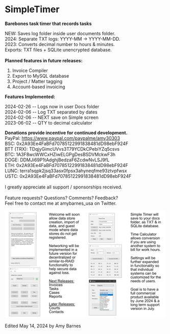 # SimpleTimer
<b>Barebones task timer that records tasks</b><br>

NEW: Saves log folder inside user documents folder. <br>
2024: Separate TXT logs: YYYY-MM -> YYYY-MM-DD. <br>
2023: Converts decimal number to hours & minutes. <br>
Exports: TXT files + SQLite unencrypted database.<br>
<br>
<b>Planned features in future releases:</b>
1.  Invoice Compiler
2.  Export to MySQL database
3.  Project / Matter tagging
4.  Account-based invoicing

<b>Features Implemented:</b><p>
2024-02-26 -- Logs now in user Docs folder <br>
2024-02-06 -- Log TXT separated by dates <br>
2024-02-06 -- NEXT save on Simple screen <br>
2023-06-02 -- QTY to decimal calculator <br>

<b>Donations provide incentive for continued development. </b><br>
PayPal: https://www.paypal.com/paypalme/amy30303 <br>
BSC: 0x2A93Ee4FaBFd70785122991838481dD98ebF924F <br>
BTT (TRX): TDqjyGimcUVvs3T79YCDkCPebiYZq5csvs <br>
BTC: 1A3F8wcWWCxHZiwELGPgDesBSDVMckwF3h <br>
DOGE: DDMJi69P1tAdghjBedzaF6ZcdwNvLSJ9fL <br>
ETH: 0x2A93Ee4FaBFd70785122991838481dD98ebF924F <br>
LUNC: terra1sqpk2jsq33asx0fpsx3ahyneqfme93ztvpfwsx <br>
USTC: 0x2A93Ee4FaBFd70785122991838481dD98ebF924F <br>
<br>
I greatly appreciate all support / sponsorships received.<br>
<br>
Feature requests?  Questions?  Comments?  Feedback?<br>
Feel free to contact me at amybarnes_usa on Twitter.

![Explainer Image with summary of features](https://github.com/oldcityws/SimpleTimer/blob/main/z_IMG/a2024-05-14.png)

Edited May 14, 2024 by Amy Barnes
